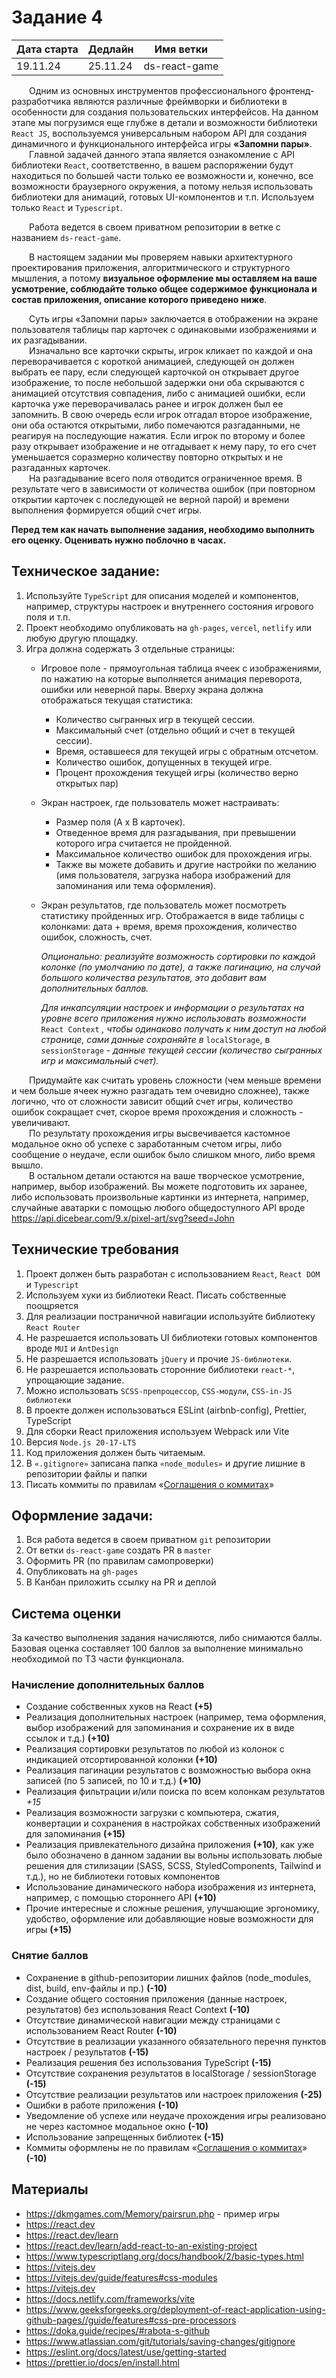 # Задание 4

|Дата старта|Дедлайн|Имя ветки|
|--|--|--|
|19.11.24|25.11.24|ds-react-game|

&emsp;&emsp;Одним из основных инструментов профессионального фронтенд-разработчика являются различные фреймворки и библиотеки в особенности для создания пользовательских интерфейсов. На данном этапе мы погрузимся еще глубже в детали и возможности библиотеки `React JS`, воспользуемся универсальным набором API для создания динамичного и функционального интерфейса игры **«Запомни пары»**.\
&emsp;&emsp;Главной задачей данного этапа является ознакомление с API библиотеки `React`, соответственно, в вашем распоряжении будут находиться по большей части только ее возможности и, конечно, все возможности браузерного окружения, а потому нельзя использовать библиотеки для анимаций, готовых UI-компонентов и т.п. Используем только `React` и `Typescript`. 

&emsp;&emsp;Работа ведется в своем приватном репозитории в ветке с названием `ds-react-game`.

&emsp;&emsp;В настоящем задании мы проверяем навыки архитектурного проектирования приложения, алгоритмического и структурного мышления, а потому **визуальное оформление мы оставляем на ваше усмотрение, соблюдайте только общее содержимое функционала и состав приложения, описание которого приведено ниже**.

&emsp;&emsp;Суть игры «Запомни пары» заключается в отображении на экране пользователя таблицы пар карточек с одинаковыми изображениями и их разгадывании.\
&emsp;&emsp;Изначально все карточки скрыты, игрок кликает по каждой и она переворачивается с короткой анимацией, следующей он должен выбрать ее пару, если следующей карточкой он открывает другое изображение, то после небольшой задержки они оба скрываются с анимацией отсутствия совпадения, либо с анимацией ошибки, если карточка уже переворачивалась ранее и игрок должен был ее запомнить. В свою очередь если игрок отгадал второе изображение, они оба остаются открытыми, либо помечаются разгаданными, не реагируя на последующие нажатия. Если игрок по второму и более разу открывает изображение и не отгадывает к нему пару, то его счет уменьшается соразмерно количеству повторно открытых и не разгаданных карточек.\
&emsp;&emsp;На разгадывание всего поля отводится ограниченное время. В результате чего в зависимости от количества ошибок (при повторном открытии карточек с последующей не верной парой) и времени выполнения формируется общий счет игры.

**Перед тем как начать выполнение задания, необходимо выполнить его оценку. Оценивать нужно поблочно в часах.**

## Техническое задание:
1.	Используйте `TypeScript` для описания моделей и компонентов, например, структуры настроек и внутреннего состояния игрового поля и т.п.
2.	Проект необходимо опубликовать на `gh-pages`, `vercel`, `netlify` или любую другую площадку.
3.	Игра должна содержать 3 отдельные страницы:
	*	Игровое поле - прямоугольная таблица ячеек с изображениями, по нажатию на которые выполняется анимация переворота, ошибки или неверной пары.
Вверху экрана должна отображаться текущая статистика:
		+ Количество сыгранных игр в текущей сессии.
		+ Максимальный счет (отдельно общий и счет в текущей сессии).
		+ Время, оставшееся для текущей игры с обратным отсчетом.
		+ Количество ошибок, допущенных в текущей игре.
		+ Процент прохождения текущей игры (количество верно открытых пар)
     
	*	Экран настроек, где пользователь может настраивать:
		+ Размер поля (A x B карточек).
		+ Отведенное время для разгадывания, при превышении которого игра считается не пройденной.
		+ Максимальное количество ошибок для прохождения игры.
		+ Также вы можете добавить и другие настройки по желанию (имя пользователя, загрузка набора изображений для запоминания или тема оформления).
	
	*	Экран результатов, где пользователь может посмотреть статистику пройденных игр. Отображается в виде таблицы с колонками: дата + время, время прохождения, количество ошибок, сложность, счет.

		*Опционально: реализуйте возможность сортировки по каждой колонке (по умолчанию по дате), а также пагинацию, на случай большого количества результатов, это добавит вам дополнительных баллов.*
  	
  		*Для инкапсуляции настроек и информации о результатах на уровне всего приложения нужно использовать возможности* `React Context` *, чтобы одинаково получать к ним доступ на любой странице, сами данные сохраняйте в* `localStorage`, в `sessionStorage` - *данные текущей сессии (количество сыгранных игр и максимальный счет).*

&emsp;&emsp;Придумайте как считать уровень сложности (чем меньше времени и чем больше ячеек нужно разгадать тем очевидно сложнее), также логично, что от сложности зависит общий счет игры, количество ошибок сокращает счет, скорое время прохождения и сложность - увеличивают.\
&emsp;&emsp;По результату прохождения игры высвечивается кастомное модальное окно об успехе с заработанным счетом игры, либо сообщение о неудаче, если ошибок было слишком много, либо время вышло.\
&emsp;&emsp;В остальном детали остаются на ваше творческое усмотрение, например, выбор изображений. Вы можете подготовить их заранее, либо использовать произвольные картинки из интернета, например, случайные аватарки с помощью любого общедоступного API вроде https://api.dicebear.com/9.x/pixel-art/svg?seed=John

## Технические требования
1.	Проект должен быть разработан с использованием `React`, `React DOM` и `Typescript`
2.	Используем хуки из библиотеки React. Писать собственные поощряется
3.	Для реализации постраничной навигации используйте библиотеку `React Router`
4.	Не разрешается использовать UI библиотеки готовых компонентов вроде `MUI` и `AntDesign`
5.	Не разрешается использовать `jQuery` и прочие `JS-библиотеки`.
6.	Не разрешается использовать сторонние библиотеки `react-*`, упрощающие задание.
7.	Можно использовать `SCSS-препроцессор`, `CSS-модули`, `CSS-in-JS библиотеки`
8.	В проекте должен использоваться ESLint (airbnb-config), Prettier, TypeScript
9.	Для сборки React приложения используем Webpack или Vite
10.	Версия `Node.js 20-17-LTS`
11.	Код приложения должен быть читаемым.
12.	В `«.gitignore»` записана папка `«node_modules»` и другие лишние в репозитории файлы и папки
13.	Писать коммиты по правилам «[Соглашения о коммитах](https://www.conventionalcommits.org/ru/v1.0.0/)»

## Оформление задачи:
1.	Вся работа ведется в своем приватном `git` репозитории
2.	От ветки `ds-react-game` создать PR в `master`
3.	Оформить PR (по правилам самопроверки)
4.	Опубликовать на `gh-pages`
5.	В Канбан приложить ссылку на PR и деплой

## Система оценки
За качество выполнения задания начисляются, либо снимаются баллы. Базовая оценка составляет 100 баллов за выполнение минимально необходимой по ТЗ части функционала.
### Начисление дополнительных баллов
* Создание собственных хуков на React **(+5)**
* Реализация дополнительных настроек (например, тема оформления, выбор изображений для запоминания и сохранение их в виде ссылок и т.д.) **(+10)**
* Реализация сортировки результатов по любой из колонок с индикацией отсортированной колонки **(+10)**
* Реализация пагинации результатов с возможностью выбора окна записей (по 5 записей, по 10 и т.д.) **(+10)**
* Реализация фильтрации и/или поиска по всем колонкам результатов *+15*
* Реализация возможности загрузки с компьютера, сжатия, конвертации и сохранения в настройках собственных изображений для запоминания **(+15)**
* Реализация привлекательного дизайна приложения **(+10)**, как уже было обозначено в данном задании вы вольны использовать любые решения для стилизации (SASS, SCSS, StyledComponents, Tailwind и т.д.), но не библиотеки готовых компонентов
* Использование динамического набора изображения из интернета, например, с помощью стороннего API **(+10)**
* Прочие интересные и сложные решения, улучшающие эргономику, удобство, оформление или добавляющие новые возможности для игры **(+15)**
### Снятие баллов
* Сохранение в github-репозитории лишних файлов (node_modules, dist, build, env-файлы и пр.) **(-10)**
* Создание общего состояния приложения (данные настроек, результатов) без использования React Context **(-10)**
* Отсутствие динамической навигации между страницами с использованием React Router **(-10)**
* Отсутствие в реализации указанного обязательного перечня пунктов настроек / результатов **(-15)**
* Реализация решения без использования TypeScript **(-15)**
* Отсутствие сохранения результатов в localStorage / sessionStorage **(-15)**
* Отсутствие реализации результатов или настроек приложения **(-25)**
* Ошибки в работе приложения **(-10)**
* Уведомление об успехе или неудаче прохождения игры реализовано не через кастомное модальное окно **(-10)**
* Использование запрещенных библиотек **(-15)**
* Коммиты оформлены не по правилам «[Соглашения о коммитах](https://www.conventionalcommits.org/ru/v1.0.0/)» **(-10)**

## Материалы
+ https://dkmgames.com/Memory/pairsrun.php - пример игры
+ https://react.dev
+ https://react.dev/learn
+ https://react.dev/learn/add-react-to-an-existing-project
+ https://www.typescriptlang.org/docs/handbook/2/basic-types.html
+ https://vitejs.dev
+ https://vitejs.dev/guide/features#css-modules
+ https://vitejs.dev
+ https://docs.netlify.com/frameworks/vite
+ https://www.geeksforgeeks.org/deployment-of-react-application-using-github-pages//guide/features#css-pre-processors
+ https://doka.guide/recipes/#rabota-s-github
+ https://www.atlassian.com/git/tutorials/saving-changes/gitignore
+ https://eslint.org/docs/latest/use/getting-started
+ https://prettier.io/docs/en/install.html



